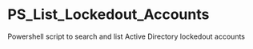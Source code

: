 # PS_List_Lockedout_Accounts
Powershell script to search and list Active Directory lockedout accounts
